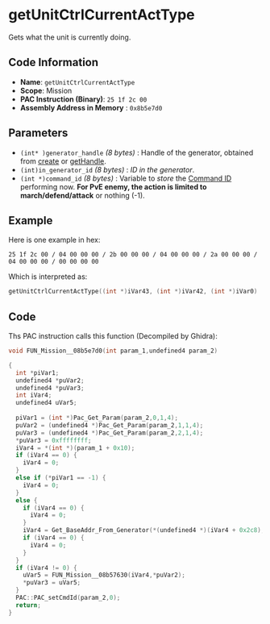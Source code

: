 # getUnitCtrlCurrentActType

Gets what the unit is currently doing.

## Code Information

- **Name**: `getUnitCtrlCurrentActType`
- **Scope**: Mission
- **PAC Instruction (Binary)**: `25 1f 2c 00`
- **Assembly Address in Memory** : `0x8b5e7d0`

## Parameters

- `(int* )generator_handle` *(8 bytes)* : Handle of the generator, obtained from [create](./create.md) or [getHandle](./gethandle.md).
- `(int)in_generator_id` *(8 bytes)* : *ID in the generator*.
- `(int *)command_id` *(8 bytes)* : Variable to *store* the [Command ID](./guide/reference-table.md#command-ids) performing now. **For PvE enemy, the action is limited to march/defend/attack** or nothing (-1).

## Example

Here is one example in hex:

```25 1f 2c 00 / 04 00 00 00 / 2b 00 00 00 / 04 00 00 00 / 2a 00 00 00 / 04 00 00 00 / 00 00 00 00```

Which is interpreted as:

```c
getUnitCtrlCurrentActType((int *)iVar43, (int *)iVar42, (int *)iVar0)
```

## Code

Ths PAC instruction calls this function (Decompiled by Ghidra):

```c
void FUN_Mission__08b5e7d0(int param_1,undefined4 param_2)

{
  int *piVar1;
  undefined4 *puVar2;
  undefined4 *puVar3;
  int iVar4;
  undefined4 uVar5;
  
  piVar1 = (int *)Pac_Get_Param(param_2,0,1,4);
  puVar2 = (undefined4 *)Pac_Get_Param(param_2,1,1,4);
  puVar3 = (undefined4 *)Pac_Get_Param(param_2,2,1,4);
  *puVar3 = 0xffffffff;
  iVar4 = *(int *)(param_1 + 0x10);
  if (iVar4 == 0) {
    iVar4 = 0;
  }
  else if (*piVar1 == -1) {
    iVar4 = 0;
  }
  else {
    if (iVar4 == 0) {
      iVar4 = 0;
    }
    iVar4 = Get_BaseAddr_From_Generator(*(undefined4 *)(iVar4 + 0x2c8), *piVar1);
    if (iVar4 == 0) {
      iVar4 = 0;
    }
  }
  if (iVar4 != 0) {
    uVar5 = FUN_Mission__08b57630(iVar4,*puVar2);
    *puVar3 = uVar5;
  }
  PAC::PAC_setCmdId(param_2,0);
  return;
}
```

